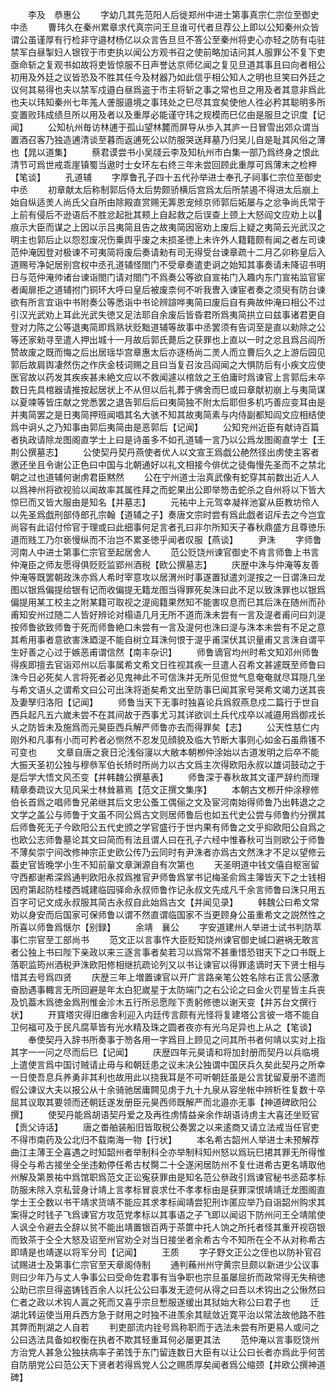 <!-- { "loadSidebar": true } -->
　　李及　恭惠公
　　字幼几其先范阳人后徙郑州中进士第事真宗仁宗位至御史中丞
　　曹玮久在秦州累章求代真宗问王旦谁可代者旦荐公上即以公知秦州众皆谓公虽谨厚有行检非守邉材杨亿以众言告旦旦不答公至秦州将吏心亦轻之防有屯驻禁军白昼掣妇人银钗于市吏执以闻公方观书召之使前略加诘问其人服罪公不复下吏亟命斩之复观书如故将吏皆惊服不日声誉达京师亿闻之复见旦道其事且曰向者相公初用及外廷之议皆恐及不胜其任今及材器乃如此信乎相公知人之明也旦笑曰外廷之议何其易得也夫以禁军戍邉白昼爲盗于市主将斩之事之常也旦之用及者其意非爲此也夫以玮知秦州七年羗人詟服邉境之事玮处之巳尽其宜矣使他人徃必矜其聪明多所变置败玮成绩旦所以用及者以及重厚必能谨守玮之规模而巳亿由是服旦之识度【记闻】
　　公知杭州毎访林逋于孤山望林麓而屏导从歩入其庐一日冒雪出郊众谓当置酒召客乃独造逋清谈至暮而返逋死公以防服哭送拜墓乃归吴儿自是耻其风俗之薄也【晁以道集】
　　蔡君谟尝书小吴牋云李及知杭州市白集一部乃爲终身之恨此清节可爲世戒乖崖镇蜀当遨时士女环左右终三年未尝回顾此重厚可爲薄末之检柙【笔谈】
　　孔道辅
　　字厚鲁孔子四十五代孙举进士奉孔子祠事仁宗位至御史中丞
　　初章献太后称制郭后侍太后势颇骄横后宫爲太后所禁遏不得进太后崩上始自纵适羙人尚氏父自所由除殿直赏赐无筭恩宠倾京师郭后妬屡与之忿争尚氏常于上前有侵后不逊语后不胜忿起批其颊上自起救之后误查上颈上大怒阎文应劝上以痕示大臣而谋之上因以示吕夷简且告之故夷简因宻劝上废后上疑之夷简云光武汉之明主也郭后止以怨怼废况伤乗舆乎废之未损圣徳上未许外人籍籍颇有闻之者左司谏范仲淹因登对极谏不可夷简将废后奏请勑有司无得受台谏章疏十二月乙卯称皇后入道赐号净妃居别宫权中丞孔道辅怪閤门不受章奏遣吏诇之始知其事奏请未降诏书明日与范仲淹帅诸台谏诣閤门请对閤门不爲奏公等欲自宣祐门入趣内东门宣祐监官宦者阖扉拒之道辅拊门铜环大呼曰皇后被废柰何不听我曺入谏宦者奏之须臾有防台谏欲有所言宜诣中书附奏公等悉诣中书论辨諠哗夷简曰废后自有典故仲淹曰相公不过引汉光武劝上耳此光武失徳又足法耶自余废后皆昏君所爲夷简拱立曰兹事诸君更自登对力陈之公等退夷简即爲熟状贬黜道辅等故事中丞罢须有告词至是直以勑除之公等还家勑寻至遣人押出城十一月故后郭氏薨后之获罪也上直以一时之忿且爲吕阎所赞故废之既而悔之后出居瑶华宫章惠太后亦逐杨尚二羙人而立曹后久之上游后园见郭后故肩舆凄然伤之作庆金枝词赐之且曰当复召汝吕阎闻之大惧防后有小疾文应使医官故以药发其疾疾甚未絶文应以不救闻遽以棺敛之王伯庸时爲谏官上言郭后未卒数日先具棺器请推按起居状上不从但以后礼葬于佛舍而巳或曰章献初崩上与夷简谋以夏竦等皆庄献之党悉罢之退告郭后后曰夷简独不附太后耶但多机巧善应变耳由是并夷简罢之是日夷简押班闻唱其名大骇不知其故夷简素与内侍副都知阎文应相结使爲中诇乆之乃知事由郭后夷简由是恶郭后【记闻】
　　公知兖州近臣有献诗百篇者执政请除龙图阁直学士上曰是诗虽多不如孔道辅一言乃以公爲龙图阁直学士【王荆公撰墓志】
　　公使契丹契丹燕使者优人以文宣王爲戯公赩然径出虏使主客者邀还坐且令谢公正色曰中国与北朝通好以礼文相接今俳优之徒侮慢先圣而不之禁北朝之过也道辅何谢虏君臣黙然
　　公在宁州道士治真武像有蛇穿其前数出近人人以爲神州将欲视验以闻故率其属徃拜之而蛇果出公即举笏击蛇杀之自州将以下皆大惊巳而又皆大服由是知名【并墓志】
　　元祐中上元驾幸凝祥池宴从臣教坊伶人以先圣爲戯刑部侍郎孔宗翰【道辅之子】奏唐文宗时尝有爲此戯者诏斥去之今岂宜尚容有此诏付伶官于理或曰此细事何足言者孔曰非尔所知天子春秋鼎盛方且尊徳乐道而贱工乃尔亵慢纵而不治岂不累圣徳乎闻者叹服【燕谈】
　　尹洙
　　字师鲁河南人中进士第事仁宗官至起居舍人
　　范公贬饶州谏官御史不肯言师鲁上书言仲淹臣之师友愿得俱贬贬监郢州酒税【欧公撰墓志】
　　庆歴中洙与仲淹等友善仲淹等既罢朝政洙亦爲人希时宰意攻以居渭州时事遂置狱遣刘湜按之一日谓洙曰龙图以银爲偏提给银有记而收偏提无籍龙图当得罪死矣洙曰此不足以致洙罪也以银爲偏提用某工校主之附某籍可取视之湜阅籍果然知不能害叹息而巳其后洙在随州而孙甫知安州过随二人皆好辨论对榻语几月无所不道而洙未尝有一言及湜者甫问曰刘湜按师鲁欲致师鲁于死而师鲁絶口未尝有一言及湜何也洙曰湜与洙本未尝有不足之意其希用事者意欲害洙廼湜不能自树立耳洙何恨于湜乎甫深伏其识量甫又言洙自谓平生好善之心过于嫉恶甫谓信然【南丰杂识】
　　师鲁谪官均州时希文知邓州师鲁得疾即擅去官诣邓州以后事属希文希文日徃视其疾一旦遣人召希文甚遽既至师鲁曰洙今日必死矣人言将死者必见鬼神此不可信洙并无所见但觉气息奄奄就尽耳隠几坐与希文语乆之谓希文曰公可出洙将逝矣希文出至防事巳闻其家号哭希文竭力送其丧及妻孥归洛阳【记闻】
　　师鲁当天下无事时独喜论兵爲叙燕息戍二篇行于世自西兵起凡五六嵗未尝不在其间故于西事尤习其详欲训土兵代戍卒以减邉用爲御戎长乆之防皆未及施爲而元昊臣西兵解严师鲁亦去而得罪矣【志】
　　公天性慈仁内刚外和凡事有小而可矜者必恻然不忍发见顔貌及临大节断大事则心如金石虽鼎镬不可变也
　　文章自唐之衰日沦浅俗寖以大敝本朝栁仲涂始以古道发明之后卒不能大振天圣初公独与穆叅军伯长矫时所尚力以古文爲主次得欧阳永叔以雄词鼓动之于是后学大悟文风丕变【并韩魏公撰墓表】
　　师鲁深于春秋故其文谨严辞约而理精章奏疏议大见风采士林耸慕焉【范文正撰文集序】
　　本朝古文栁开仲涂穆修伯长首爲之唱师鲁兄弟继其后文忠公蚤工偶俪之文及宦河南始得师鲁乃出韩退之之文学之盖公与师鲁于文虽不同公爲古文则居师鲁后也如五代史公尝与师鲁约分撰其后师鲁死无子今欧阳公五代史颁之学官盛行于世内果有师鲁之文乎抑欧阳公自爲之也欧公志师鲁墓论其文曰简而有法且谓人曰在孔子六经中惟春秋可当则欧公于师鲁不薄矣崇宁间改修神宗正史欧公传乃云同时有尹洙者亦爲古文然洙才不足以望修云葢史官皆晚学小生不知前軰文章渊源自有次第也
　　天圣明道中钱文僖自枢宻留守西都谢希深爲通判欧阳永叔爲推官尹师鲁爲掌书记梅圣俞爲主簿皆天下之士钱相因府第起防桂楼西城建临园驿命永叔师鲁作记永叔文先成凡千余言师鲁曰洙只用五百字可记文成永叔服其简古永叔自此始爲古文【并闻见录】
　　韩魏公曰希文常劝以身安而后国家可保师鲁以谓不然直谓临国家不当更顾身公虽重希文之説然性之所喜以师鲁爲惬尔【别録】
　　余靖　襄公
　　字安道建州人举进士试书判防萃事仁宗官至工部尚书
　　范文正以言事忤大臣贬知饶州谏官御史缄口避祸无敢言者公独上书曰陛下亲政以来三逐言事者矣若习以爲常不甚重惜恐钳天下之口书既上落职监筠州酒税尹洙欧阳修相继抗疏论列又以书让谏官以得罪逺谪时天下贤士相与惜其去号爲四贤
　　庆歴三年上増置谏官以开广言路亲笔公姓名除右正言公感激奋励遇事輙言无所回避是年太白犯嵗星于太防端门之右公论之曰金火罚星皆主兵丧及饥葢木爲徳金爲刑惟金沴木五行所忌愿陛下责躬修徳以谢天变【并苏台文撰行状】
　　开寳塔灾得旧瘗舎利迎入内廷传言颇有光怪将复建塔公言彼一塔不能自卫何福可及于民凡腐草皆有光水精及珠之圆者夜亦有光乌足异也上从之【笔谈】
　　奉使契丹入辞书所奏事于笏各用一字爲目上顾见之问其所书者何靖以实对上指其字一一问之尽而后巳【记闻】
　　庆歴四年元昊请和将加封册而契丹以兵临境上遣使言爲中国讨贼请止毋与和朝廷患之议未决公独谓中国厌兵久矣此契丹之所幸一日使吾息兵养勇非其利也故用此以挠我耳是不可听朝廷虽是公言犹留夏册不遣而假公谏议大夫以报公从十余骑驰居庸闗见虏于九十九泉从容坐帐中辨析徃复数十卒屈其议取其要领而还朝廷遂发册臣元昊西师既解严而北邉亦无事【神道碑欧阳公撰】
　　使契丹能爲胡语契丹爱之及再徃虏情益亲余作胡语诗虏主大喜还坐贬官【贡父诗话】
　　唐之畨舶装船旧皆取税公奏罢之以来逺商又请立法戒当任官吏不得市南药及公北归不载南海一物【行状】
　　本名希古韶州人举进士未预解荐曲江主薄王仝喜遇之时知韶州者举制科仝亦举制科知州怒以爲玩巳捃其罪无所得惟得仝与希古接坐仝坐违勅停任希古杖臋二十仝遂闲居防州不复仕进希古更名靖取他州解及第景祐中爲馆职爲范文正讼寃获罪由是知名范公叅政引爲谏官秘书丞茹孝标防服未除入京私营身计靖上言孝标冒哀求仕不孝孝标由是获罪深恨靖靖迁龙图阁直学士王仝数以书干靖求货靖不能应其求孝标闻靖尝犯刑诈匿应举乃自诣韶州购求其案得之时钱子飞爲谏官方攻范党孝标以其事语之子飞即以闻诏下防州问王仝靖隂使人讽仝令避去仝辞以贫不能出靖置银百两于茶篚中托人饷之所托者怪其重开视窃银而致茶于仝仝大怒及诏至州官劝仝对当日接坐者余希古今不知所在仝不从对称希古即靖是也靖遂以将军分司【记闻】
　　王质
　　字子野文正公之侄也以防补官召试赐进士及第事仁宗官至天章阁侍制
　　通判蘓州州守黄宗旦颇以新进少公议事则曰少年乃与丈人争事公曰受命佐君事有当争职也宗旦虽屡屈折而政常得无失稍徳公助已宗旦得盗铸钱百余人以托公公曰事发无迹何从得之曰吾以术钩出之公愀然曰仁者之政以术钩人寘之死而又喜乎宗旦慙服遂缓出其狱始大称公曰君子也
　　迁湖北转运使当用兵西方急于财用之时独不进羡余其赋敛近寛平治以常法故他路不胜其弊而荆湖之人自若
　　判吏部流内铨号爲称职而于选法未尝有所更易人或问之公曰选法具备如权衡在执者不欺其轻重耳何必屡更其法
　　范仲淹以言事贬饶州方治党人甚急公独扶病率子弟饯于东门留连数日大臣有以让公曰长者亦爲此乎何苦自防朋党公曰范公天下贤者若得爲党人公之赐质厚矣闻者爲公缩颈【并欧公撰神道碑】
